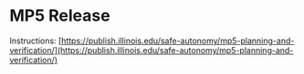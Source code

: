 # MP5 Release
Instructions: [https://publish.illinois.edu/safe-autonomy/mp5-planning-and-verification/](https://publish.illinois.edu/safe-autonomy/mp5-planning-and-verification/)
